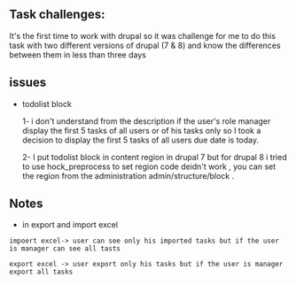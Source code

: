 ## Task challenges:
It's the first time to work with drupal so it was challenge for me to do this task
 with two different versions of drupal (7 & 8) and know the differences between them in less than three days 
 

 
## issues
- todolist block

  1- i don't understand from the description if the user's role manager display the first 5 tasks of all users or of his tasks only
    so I took a decision to display the first 5 tasks of all users due date is today.
    
  2- I put todolist block in content region in drupal 7 but for drupal 8 i tried to use hock_preprocess
     to set region code deidn't work , you can set the region from the administration 
     admin/structure/block .
  
 ## Notes   
   - in export and import excel 
   
    impoert excel-> user can see only his imported tasks but if the user is manager can see all tasts
    
    export excel -> user export only his tasks but if the user is manager export all tasks

